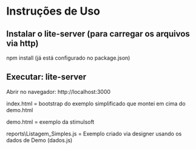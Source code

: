 # Instruções de Uso

## Instalar o lite-server (para carregar os arquivos via http)
npm install (já está configurado no package.json)

## Executar: lite-server

Abrir no navegador: http://localhost:3000

index.html = bootstrap do exemplo simplificado que montei em cima do demo.html

demo.html  = exemplo da stimulsoft 

reports\Listagem_Simples.js = Exemplo criado via designer usando os dados de Demo (dados.js)